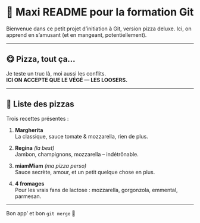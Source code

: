 # 🍕 Maxi README pour la formation Git

Bienvenue dans ce petit projet d’initiation à Git, version pizza deluxe. Ici, on apprend en s’amusant (et en mangeant, potentiellement).

---

## 😋 Pizza, tout ça…

Je teste un truc là, moi aussi les conflits.  
**ICI ON ACCEPTE QUE LE VÉGÉ — LES LOOSERS.**

---

## 📜 Liste des pizzas

Trois recettes présentes :

1. **Margherita**  
   La classique, sauce tomate & mozzarella, rien de plus.

2. **Regina** *(la best)*  
   Jambon, champignons, mozzarella – indétrônable.

3. **miamMiam** *(ma pizza perso)*  
   Sauce secrète, amour, et un petit quelque chose en plus.

4. **4 fromages**  
   Pour les vrais fans de lactose : mozzarella, gorgonzola, emmental, parmesan.

---

Bon app’ et bon `git merge` 🍕


